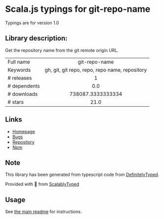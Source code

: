 
# Scala.js typings for git-repo-name

Typings are for version 1.0

## Library description:
Get the repository name from the git remote origin URL.

|                    |                 |
| ------------------ | :-------------: |
| Full name          | git-repo-name |
| Keywords           | gh, git, git repo, repo, repo name, repository |
| # releases         | 1 |
| # dependents       | 0.0 |
| # downloads        | 738087.3333333334 |
| # stars            | 21.0 |

## Links
- [Homepage](https://github.com/jonschlinkert/git-repo-name)
- [Bugs](https://github.com/jonschlinkert/git-repo-name/issues)
- [Repository](https://github.com/jonschlinkert/git-repo-name)
- [Npm](https://www.npmjs.com/package/git-repo-name)
    


## Note
This library has been generated from typescript code from [DefinitelyTyped](https://definitelytyped.org).

Provided with :purple_heart: from [ScalablyTyped](https://github.com/oyvindberg/ScalablyTyped)

## Usage
See [the main readme](../../readme.md) for instructions.


